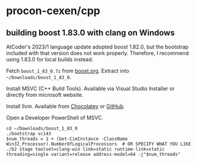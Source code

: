 # procon-cexen/cpp

## building boost 1.83.0 with clang on Windows

AtCoder's 2023/1 language update adopted boost 1.82.0, but the bootstrap included with that version does not work properly. Therefore, I recommend using 1.83.0 for local builds instead.

Fetch `boost_1_83_0.7z` from [boost.org](https://www.boost.org/users/history/version_1_83_0.html).
Extract into `~/Downloads/boost_1_83_0`.

Install MSVC (C++ Build Tools). Available via Visual Studio Installer or directly from microsoft website.

Install llvm. Available from [Chocolatey](https://community.chocolatey.org/packages/llvm) or [GitHub](https://github.com/llvm/llvm-project/releases).

Open a Developer PowerShell of MSVC.

```pwsh
cd ~/Downloads/boost_1_83_0
./bootstrap vc143
$num_threads = 1 + (Get-CimInstance -ClassName Win32_Processor).NumberOfLogicalProcessors  # OR SPECIFY WHAT YOU LIKE
./b2 stage toolset=clang-win link=static runtime-link=static threading=single variant=release address-model=64 -j"$num_threads"
```
